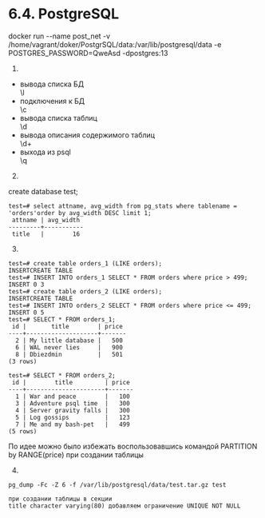 # 6.4. PostgreSQL

docker run --name post_net -v /home/vagrant/doker/PostgrSQL/data:/var/lib/postgresql/data -e POSTGRES_PASSWORD=QweAsd -dpostgres:13

1.  
* вывода списка БД  
\l
* подключения к БД  
\c
* вывода списка таблиц  
\d
* вывода описания содержимого таблиц  
\d+
* выхода из psql  
\q

2.  
create database test;
```
test=# select attname, avg_width from pg_stats where tablename = 'orders'order by avg_width DESC limit 1;
 attname | avg_width
---------+-----------
 title   |        16
```
3.  

```
test=# create table orders_1 (LIKE orders);
INSERTCREATE TABLE
test=# INSERT INTO orders_1 SELECT * FROM orders where price > 499;
INSERT 0 3
test=# create table orders_2 (LIKE orders);
INSERTCREATE TABLE
test=# INSERT INTO orders_2 SELECT * FROM orders where price <= 499;
INSERT 0 5
test=# SELECT * FROM orders_1;
 id |       title        | price
----+--------------------+-------
  2 | My little database |   500
  6 | WAL never lies     |   900
  8 | Dbiezdmin          |   501
(3 rows)

test=# SELECT * FROM orders_2;
 id |        title         | price
----+----------------------+-------
  1 | War and peace        |   100
  3 | Adventure psql time  |   300
  4 | Server gravity falls |   300
  5 | Log gossips          |   123
  7 | Me and my bash-pet   |   499
(5 rows)
```
По идее можно было избежать воспользовавшись командой PARTITION by RANGE(price) при создании таблицы

4.  
```
pg_dump -Fc -Z 6 -f /var/lib/postgresql/data/test.tar.gz test
```
```
при создании таблицы в секции 
title character varying(80) добавляем ограничение UNIQUE NOT NULL
```
